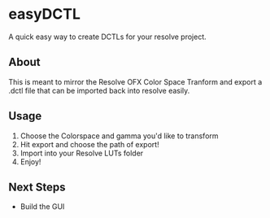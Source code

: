 # easyDCTL

A quick easy way to create DCTLs for your resolve project.

## About

This is meant to mirror the Resolve OFX Color Space Tranform and export a .dctl file that can be imported back into resolve easily.

## Usage

1. Choose the Colorspace and gamma you'd like to transform
2. Hit export and choose the path of export!
3. Import into your Resolve LUTs folder
3. Enjoy!

## Next Steps

- Build the GUI
